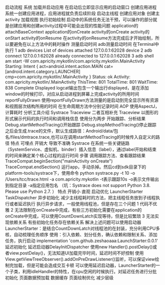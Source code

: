 启动流程
    系统
        加载并启动应用
        在启动后立即显示应用的启动窗口
        创建应用进程
    系统一创建应用进程，应用进程就负责后续阶段
        启动主线程
        创建应用对象
        创建主activity
        加载视图
        执行初始绘制
启动中的系统任务无法干预，可以操作的部分就是创建应用和创建activity过程中可能会出现的性能问题
    application的attachBaseContext
    application的onCreate
    activity的onCreate
    activity的onStart
    activity的onResume
    在activity的onResume方法完成后才开始绘制，所以要避免在以上方法中的耗时操作
测量启动时间
    adb测量启动时间
        在Terminal中执行
        1 adb devices
            List of devices attached
            127.0.0.1:62028 device
        2 adb connect 127.0.0.1:62028
            already connected to 127.0.0.1:62028
        3 adb shell am start -W com.apricity.mykotlin/com.apricity.mykotlin.MainActivity
            Starting: Intent { act=android.intent.action.MAIN cat=[android.intent.category.LAUNCHER] cmp=com.apricity.mykotlin/.MainActivity }
            Status: ok
            Activity: com.apricity.mykotlin/.MainActivity
            ThisTime: 801
            TotalTime: 801
            WaitTime: 838
            Complete
    Displayed
        logcat输出包含一个输出行displayed，是在添加window的时候打印，对应从启动进程到屏幕上完成activity的所用时间
    reportFullyDrawn
        使用reportFullyDrawn方法测量的是启动到完全显示所有资源和视图层次结构所用的时间
    在生命周期方法中分别记录时间
    AOP
        使用AspectJ，计算耗时
分析工具介绍
    Systrace
    Traceview 二者互相补充
    Traceview 以图形的形式展示代码的执行时间和调用栈信息
        使用分为两步 开始跟踪、分析结果
        Debug.startMethodTracing()开始跟踪
        Debug.stopMethodTracing()停止跟踪
        之后会生成.trace的文件，默认生成路径：Android/data/包名/files/dmtrace.trace,也可以在调用startMethodTracing的时候传入自定义的路径
        特点
            可埋点
            开销大 导致不准确
    Systrace 在系统一些关键链路（SystemService、虚拟机、binder）插入信息（label），通过label开始和结束的时间来确定某个核心过程的运行时间
        步骤 调用跟踪方法、查看跟踪结果
        TraceCompat.beginSection("mainActivity onCreate")
        TraceCompat.endSection()
        运行app，手动杀掉。然后cd到sdk目录下的platform-tools/systrace下，使用命令 
            python  systrace.py -t 10 -o /Users/tcc/trace.html  -a com.apricity.mykotlin
            -t表示跟踪10s -o表示文件输出到指定目录 -a指定应用包名
            （坑：Systrace does not support Python 3.8. Please use Python 2.7. ）
        特点
            开销小 直观
启动优化
    LauncherStarter TaskDispatcher
        异步初始化 减少主线程耗时的方法，把主线程任务放到子线程执行或者延迟执行
            执行异步请求，一般使用线程池，但是存在三个问题
                1 代码不优雅
                2 无法限制在onCreate中完成，有些三方初始化需要在application的onCreate中完成，可以使用CountDownLatch实现等待，但是比较繁琐
                3 无法实现依赖关系 有些初始化任务存在依赖关系
            解决上述问题可以使用启动器 LauncherStarter：是结合CountDownLatch对线程池的在封装，充分利用CPU多核，自动梳理任务顺序
            使用：引入依赖、划分任务，确认依赖和限制关系、添加任务，执行启动
                implementation 'com.github.zeshaoaaa:LaunchStarter:0.0.1'
        延迟初始化 延迟启动器DelayInitDispatcher
            使用new Handler().postDelay()或者view.postDelay()，无法知道UI加载完毕时间，延迟时间不好控制
            使用View.getViewTreeObserver().addOnPreDrawListener()监听，可以保证view绘制完加载，但是可能会造成交互卡顿
            可以使用延迟启动器，LauncherStarter的一个子类，利用idleHandler的特性，在cpu空闲的时候执行。对延迟任务进行分批初始化
    页面数据预加载 数据缓存
    页面绘制优化 减少层级